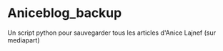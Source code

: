 # Aniceblog_backup
Un script python pour sauvegarder tous les articles d'Anice Lajnef (sur mediapart)
